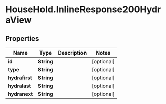 # HouseHold.InlineResponse200HydraView

## Properties

Name | Type | Description | Notes
------------ | ------------- | ------------- | -------------
**id** | **String** |  | [optional] 
**type** | **String** |  | [optional] 
**hydrafirst** | **String** |  | [optional] 
**hydralast** | **String** |  | [optional] 
**hydranext** | **String** |  | [optional] 


